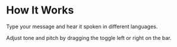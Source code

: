 # How It Works

Type your message and hear it spoken in different languages. 

Adjust tone and pitch by dragging the toggle left or right on the bar.
